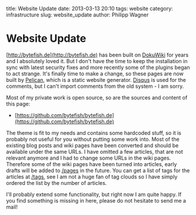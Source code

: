 title: Website Update
date: 2013-03-13 20:10
tags: website
category: infrastructure
slug: website_update
author: Philipp Wagner

# Website Update #

[http://bytefish.de](http://bytefish.de) has been built on [DokuWiki](http://www.dokuwiki.org) for years and I absolutely loved it. But I don't have the time to keep the installation in sync with latest security fixes and more recently some of the plugins began to act strange. It's finally time to make a change, so these pages are now built by [Pelican](http://getpelican.com), which is a static website generator. [Disqus](http://disqus.com/) is used for the comments, but I can't import comments from the old system - I am sorry.

Most of my private work is open source, so are the sources and content of this page:

* [https://github.com/bytefish/bytefish.de](https://github.com/bytefish/bytefish.de)

The theme is fit to my needs and contains some hardcoded stuff, so it is probably not useful for you without putting some work into. Most of the existing blog posts and wiki pages have been converted and should be available under the same URLs. I have omitted a few articles, that are not relevant anymore and I had to change some URLs in the wiki pages. Therefore some of the wiki pages have been turned into articles, early drafts will be added to [/pages](/pages) in the future. You can get a list of tags for the articles at [/tags](/tags), see I am not a huge fan of tag clouds so I have simply ordered the list by the number of articles. 

I'll probably extend some functionality, but right now I am quite happy. If you find something is missing in here, please do not hesitate to send me a mail!
